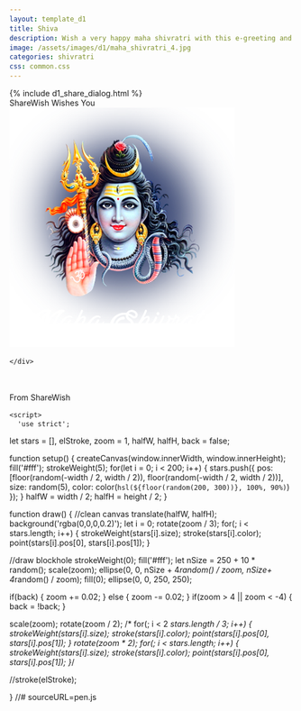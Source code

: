 ```yaml
---
layout: template_d1
title: Shiva
description: Wish a very happy maha shivratri with this e-greeting and your name
image: /assets/images/d1/maha_shivratri_4.jpg
categories: shivratri
css: common.css
---
```

<body class="shiva-bg">
  {% include d1_share_dialog.html %}
<div class="top">
          <span class="sendername">ShareWish</span>
        <span> Wishes You </span>
    </div>
  <canvas id="defaultCanvas0" class="p5Canvas" width="1366" height="598" style="width: 1366px; height: 598px;"></canvas>
<div class="title2">
    <img src="/assets/images/d1/shiva-1.png">
    
    </div>
  <br>
 <div class="counter">
        <span id="timmer"></span>&nbsp;
    </div>
     <div class="sv-names"> From <span class="sendername">ShareWish</span> </div>
    
  <script src="/assets/js/d1/p5.js"></script>

  

    <script>
      'use strict';
let stars = [], elStroke, zoom = 1, halfW, halfH, back = false;

function setup() {
  createCanvas(window.innerWidth, window.innerHeight);
  fill('#fff');
  strokeWeight(5);
  for(let i = 0; i < 200; i++) {
    stars.push({
      pos: [floor(random(-width / 2, width / 2)), floor(random(-width / 2, width / 2))],
      size: random(5),
      color: color(`hsl(${floor(random(200, 300))}, 100%, 90%)`)
    });
  }
  halfW = width / 2;
  halfH = height / 2;
 }

function draw() {
  //clean canvas
  translate(halfW, halfH);
  background('rgba(0,0,0,0.2)');
  let i = 0;
  rotate(zoom / 3);
  for(; i < stars.length; i++) {
    strokeWeight(stars[i].size);
    stroke(stars[i].color);
    point(stars[i].pos[0], stars[i].pos[1]);
  }
  
  //draw blockhole
  strokeWeight(0);
  fill('#fff');
  let nSize = 250 + 10 * random();
  scale(zoom);
  ellipse(0, 0, nSize + 4*random() / zoom, nSize+ 4*random() / zoom);
  fill(0);
  ellipse(0, 0, 250, 250);
  
  if(back) {
    zoom += 0.02;
  } else {
    zoom -= 0.02;
  }
  if(zoom > 4 || zoom < -4) {
    back = !back;
  }
  
 
  scale(zoom);
  rotate(zoom / 2);
  /*
  for(; i < 2 *stars.length / 3; i++) {
    strokeWeight(stars[i].size);
    stroke(stars[i].color);
    point(stars[i].pos[0], stars[i].pos[1]);
  }
  rotate(zoom * 2);
  for(; i < stars.length; i++) {
    strokeWeight(stars[i].size);
    stroke(stars[i].color);
    point(stars[i].pos[0], stars[i].pos[1]);
  }*/
  
  //stroke(elStroke);
  
  
}
      //# sourceURL=pen.js
    </script>

<script>
var countDownDate = new Date("Mar 04, 2019 00:00:00").getTime();
var x = setInterval(function() {
  var now = new Date().getTime();
  var distance = countDownDate - now;
  var days = Math.floor(distance / (1000 * 60 * 60 * 24));
  var hours = Math.floor((distance % (1000 * 60 * 60 * 24)) / (1000 * 60 * 60));
  var minutes = Math.floor((distance % (1000 * 60 * 60)) / (1000 * 60));
  var seconds = Math.floor((distance % (1000 * 60)) / 1000);
  document.getElementById("timmer").innerHTML = days + "d " + hours + "h "
  + minutes + "m " + seconds + "s in advance";
  if (distance < 0) {
    clearInterval(x);
    document.getElementById("timmer").innerHTML = "";
  }
}, 1000);
</script>

 
</body>